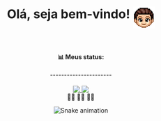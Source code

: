 <div align="center">
<h1>Olá, seja bem-vindo! <img align="top" src="BIT - 1.png" width="50" height="50"></h1>

</div>
<br>		
<div align="center"> <h4>📊 Meus status: </h4></div>
<div align="center">----------------------</div><br>
<div align="center">
<a href="https://github.com/anuraghazra/github-readme-stats">
<img align="top" src="https://github-readme-stats.vercel.app/api?username=Marcos-Auguusto&show_icons=true&title_color=C3D1D9&text_color=7A8490&icon_color=3572A5&bg_color=0D1117&hide_border=true">
</a>
<img align="top" height="320" src="https://github-readme-stats.vercel.app/api/top-langs/?username=Marcos-Auguusto&title_color=C3D1D9&text_color=7A8490&bg_color=0D1117&hide_border=true">
</div>
<div align="center">
 🍏🔹 🍏🔹 🍏🔹 

  ![Snake animation](https://github.com/Marcos-Auguusto/Marcos-Auguusto/blob/output/github-contribution-grid-snake.svg)

</div>


